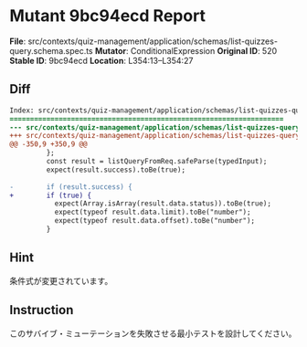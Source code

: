# Mutant 9bc94ecd Report

**File**: src/contexts/quiz-management/application/schemas/list-quizzes-query.schema.spec.ts
**Mutator**: ConditionalExpression
**Original ID**: 520
**Stable ID**: 9bc94ecd
**Location**: L354:13–L354:27

## Diff

```diff
Index: src/contexts/quiz-management/application/schemas/list-quizzes-query.schema.spec.ts
===================================================================
--- src/contexts/quiz-management/application/schemas/list-quizzes-query.schema.spec.ts	original
+++ src/contexts/quiz-management/application/schemas/list-quizzes-query.schema.spec.ts	mutated #520
@@ -350,9 +350,9 @@
         };
         const result = listQueryFromReq.safeParse(typedInput);
         expect(result.success).toBe(true);
 
-        if (result.success) {
+        if (true) {
           expect(Array.isArray(result.data.status)).toBe(true);
           expect(typeof result.data.limit).toBe("number");
           expect(typeof result.data.offset).toBe("number");
         }
```

## Hint

条件式が変更されています。

## Instruction

このサバイブ・ミューテーションを失敗させる最小テストを設計してください。
